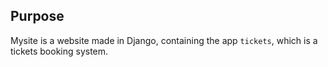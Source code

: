 ## Purpose

Mysite is a website made in Django, containing the app `tickets`, which is a tickets booking system.